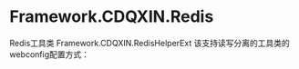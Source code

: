 # Framework.CDQXIN.Redis
Redis工具类
Framework.CDQXIN.RedisHelperExt
该支持读写分离的工具类的webconfig配置方式：
<?xml version="1.0" encoding="utf-8" ?>
<configuration>
    <!--<startup> 
        <supportedRuntime version="v4.0" sku=".NETFramework,Version=v4.7.2" />
    </startup>-->
  <configSections>
    <section name="entityFramework" type="System.Data.Entity.Internal.ConfigFile.EntityFrameworkSection, EntityFramework, Version=v4.7.2, Culture=neutral, PublicKeyToken=b77a5c561934e089" requirePermission="false" />
    <section name="RedisConfig" type="Framework.CDQXIN.RedisHelperExt.RedisConfigInfo, Framework.CDQXIN.RedisHelperExt"/>
  </configSections>
  <RedisConfig WriteServerList="cxd2019@127.0.0.1:6379" ReadServerList="cxd2019@127.0.0.1:6379" MaxWritePoolSize="60" MaxReadPoolSize="60"
               AutoStart="true" LocalCacheTime="180" RecordeLog="false">
  </RedisConfig>
  <connectionStrings>
    <!--正式-->
    <add name="LianXueConnString" connectionString="server=*;database=*;user id=*;password=*;min pool size=4;max pool size=1024;" providerName="System.Data.SqlClient" />
  </connectionStrings>
  <appSettings>
    <!-- Redis测试配置-->
    <add key="RedisConnectionHost" value="127.0.0.1" />
    <add key="RedisConnectionPort" value="6379" />
    <add key="RedisConnectionPassWord" value="cxd2019" />
    <add key="RedisPrev" value="title"/>
  </appSettings>
</configuration>

